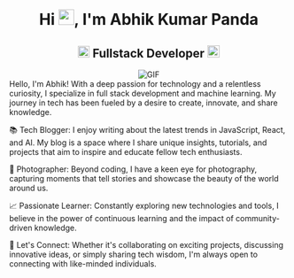 <h1 align="center">Hi <img src="https://github.com/YourUsername/YourUsername/blob/main/icons/Hi.gif" width="28px"/>, I'm Abhik Kumar Panda</h1>
<h2 align="center">
  <img src="https://komarev.com/ghpvc/?username=Abhik123-creator&color=dc143c&style=for-the-badge" alt="Profile Views" style="height:21px;">
  Fullstack Developer
  <a href="https://codingistic.com/">
    <img src="https://img.shields.io/badge/Portfolio-543DE0?style=for-the-badge&logo=About.me&logoColor=white" alt="Portfolio" style="height:22px;">
  </a>
</h2>
<div align="center">
 <img alt="GIF" src="https://i.giphy.com/media/v1.Y2lkPTc5MGI3NjExMnVocXg2OXdxeHp4bnpyd2tmNHp6djR2MWVsMGRlMXpqcDl3bTcydiZlcD12MV9pbnRlcm5hbF9naWZfYnlfaWQmY3Q9Zw/fmkYSBlJt3XjNF6p9c/giphy.gif" />
</div>
Hello, I'm Abhik! With a deep passion for technology and a relentless curiosity, I specialize in full stack development and machine learning. My journey in tech has been fueled by a desire to create, innovate, and share knowledge.

📚 Tech Blogger: I enjoy writing about the latest trends in JavaScript, React, and AI. My blog is a space where I share unique insights, tutorials, and projects that aim to inspire and educate fellow tech enthusiasts.

🎨 Photographer: Beyond coding, I have a keen eye for photography, capturing moments that tell stories and showcase the beauty of the world around us.

📈 Passionate Learner: Constantly exploring new technologies and tools, I believe in the power of continuous learning and the impact of community-driven knowledge.

🌟 Let's Connect: Whether it's collaborating on exciting projects, discussing innovative ideas, or simply sharing tech wisdom, I'm always open to connecting with like-minded individuals.

